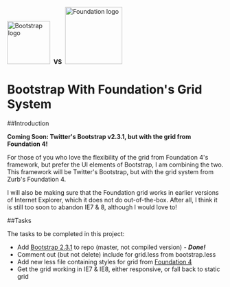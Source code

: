 <img src="https://a248.e.akamai.net/camo.github.com/acc43b9b8f35007a9a9fa5e754109f7dba411604/687474703a2f2f747769747465722e6769746875622e636f6d2f626f6f7473747261702f6173736574732f696d672f626f6f7473747261702d646f63732d726561646d652e706e67" alt="Bootstrap logo" width="100" height="100">&nbsp;&nbsp;<strong>VS</strong>&nbsp;&nbsp;<img src="http://foundation.zurb.com/files/f4/yeti-mobilefirst-th.png" width="133" heigh="100" alt="Foundation logo">

Bootstrap With Foundation's Grid System
================================

##Introduction

**Coming Soon: Twitter's Bootstrap v2.3.1, but with the grid from Foundation 4!**

For those of you who love the flexibility of the grid from Foundation 4's framework, but prefer the UI elements of Bootstrap, I am combining the two. This framework will be Twitter's Bootstrap, but with the grid system from Zurb's Foundation 4.

I will also be making sure that the Foundation grid works in earlier versions of Internet Explorer, which it does not do out-of-the-box. After all, I think it is still too soon to abandon IE7 & 8, although I would love to!

##Tasks

The tasks to be completed in this project:

- Add [Bootstrap 2.3.1](https://github.com/twitter/bootstrap "Twitter Boostrap 2.3.1") to repo (master, not compiled version) - ***Done!***
- Comment out (but not delete) include for grid.less from bootstrap.less
- Add new less file containing styles for grid from [Foundation 4](http://foundation.zurb.com/ "Zurb Foundation 4 Framework")
- Get the grid working in IE7 & IE8, either responsive, or fall back to static grid



